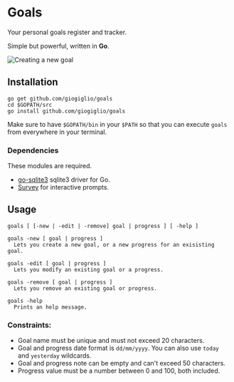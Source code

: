 # Goals
Your personal goals register and tracker.

Simple but powerful, written in __Go__.

![Creating a new goal ](https://image.ibb.co/gHFKVA/ezgif-com-gif-maker-2.gif)

## Installation
```
go get github.com/giogiglio/goals
cd $GOPATH/src
go install github.com/giogiglio/goals
```

Make sure to have `$GOPATH/bin` in your `$PATH` so that you can execute `goals` from everywhere in your terminal.

### Dependencies
These modules are required.
- [go-sqlite3](https://github.com/mattn/go-sqlite3) sqlite3 driver for Go.
- [Survey](https://github.com/AlecAivazis/survey) for interactive prompts.

## Usage
```
goals [ [-new | -edit | -remove] goal | progress ] [ -help ]

goals -new [ goal | progress ]
  Lets you create a new goal, or a new progress for an exisisting goal.
  
goals -edit [ goal | progress ]
  Lets you modify an existing goal or a progress.
  
goals -remove [ goal | progress ]
  Lets you remove an existing goal or progress.
  
goals -help
  Prints an help message.
```

### Constraints:
- Goal name must be unique and must not exceed 20 characters.
- Goal and progress date format is `dd/mm/yyyy`. You can also use `today` and `yesterday` wildcards.
- Goal and progress note can be empty and can't exceed 50 characters.
- Progress value must be a number between 0 and 100, both included.

